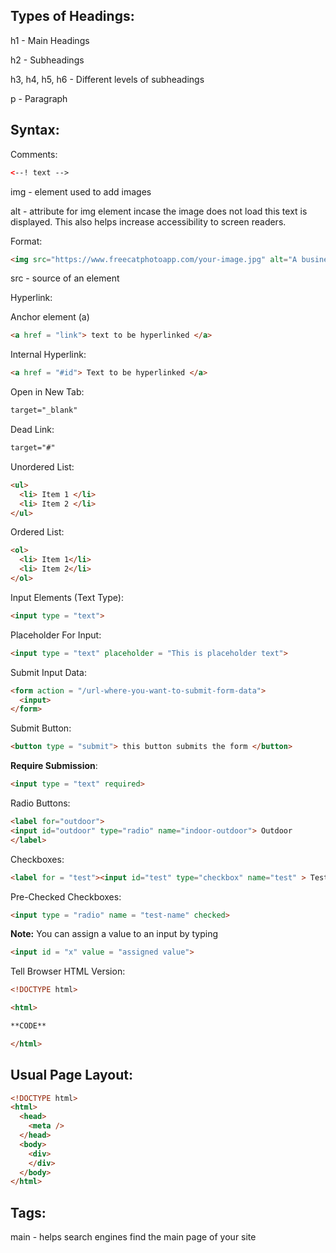 ## Types of Headings:
h1 - Main Headings

h2 - Subheadings
 
h3, h4, h5, h6 - Different levels of subheadings

p - Paragraph

## Syntax:

Comments: 
```HTML
<--! text -->
```


img - element used to add images

alt - attribute for img element incase the image does not load this text is displayed. This also helps increase accessibility to screen readers.

Format:
```HTML
<img src="https://www.freecatphotoapp.com/your-image.jpg" alt="A business cat wearing a necktie.">
```

src - source of an element

Hyperlink:

Anchor element (a)

```HTML
<a href = "link"> text to be hyperlinked </a>
```

Internal Hyperlink:
```HTML
<a href = "#id"> Text to be hyperlinked </a>
```

Open in New Tab: 
```HTML
target="_blank"
```

Dead Link:

```HTML
target="#"
```

Unordered List:
```HTML
<ul> 
  <li> Item 1 </li>
  <li> Item 2 </li> 
</ul> 
```

Ordered List:
```HTML
<ol>
  <li> Item 1</li>
  <li> Item 2</li>
</ol>
```

Input Elements (Text Type):
``` HTML
<input type = "text"> 
```

Placeholder For Input:
```HTML
<input type = "text" placeholder = "This is placeholder text">
```

Submit Input Data:
```HTML
<form action = "/url-where-you-want-to-submit-form-data">
  <input>
</form>
```

Submit Button:
```HTML
<button type = "submit"> this button submits the form </button>
```

**Require Submission**:
```HTML
<input type = "text" required>
```

Radio Buttons:
```HTML
<label for="outdoor">
<input id="outdoor" type="radio" name="indoor-outdoor"> Outdoor
</label>
```

Checkboxes:
```HTML
<label for = "test"><input id="test" type="checkbox" name="test" > Test1 </label>
```

Pre-Checked Checkboxes:
```HTML
<input type = "radio" name = "test-name" checked>
```

**Note:** You can assign a value to an input by typing
```HTML
<input id = "x" value = "assigned value"> 
```

Tell Browser HTML Version:
```HTML
<!DOCTYPE html>

<html>

**CODE**

</html>
```
## Usual Page Layout:
```html
<!DOCTYPE html>
<html>
  <head>
    <meta />
  </head>
  <body>
    <div>
    </div>
  </body>
</html>
```
## Tags:

main - helps search engines find the main page of your site
